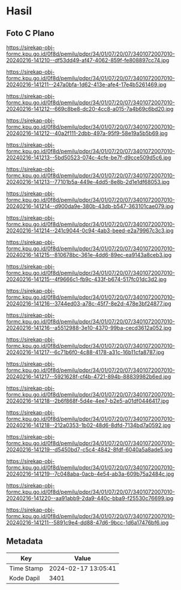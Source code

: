# Hasil

## Foto C Plano

https://sirekap-obj-formc.kpu.go.id/0f8d/pemilu/pdpr/34/01/07/20/07/3401072007010-20240216-141210--df53dd49-af47-4062-859f-fe808897cc74.jpg

https://sirekap-obj-formc.kpu.go.id/0f8d/pemilu/pdpr/34/01/07/20/07/3401072007010-20240216-141211--247a0bfa-1d62-413e-afe4-17e4b5261469.jpg

https://sirekap-obj-formc.kpu.go.id/0f8d/pemilu/pdpr/34/01/07/20/07/3401072007010-20240216-141212--669c8be8-dc20-4cc8-a015-7a4b69c6bd20.jpg

https://sirekap-obj-formc.kpu.go.id/0f8d/pemilu/pdpr/34/01/07/20/07/3401072007010-20240216-141212--40a2f111-2dbb-497a-95f9-58e19a5b5b69.jpg

https://sirekap-obj-formc.kpu.go.id/0f8d/pemilu/pdpr/34/01/07/20/07/3401072007010-20240216-141213--5bd50523-074c-4cfe-be7f-d9cce509d5c6.jpg

https://sirekap-obj-formc.kpu.go.id/0f8d/pemilu/pdpr/34/01/07/20/07/3401072007010-20240216-141213--77101b5a-449e-4dd5-8e8b-2d1e1df68053.jpg

https://sirekap-obj-formc.kpu.go.id/0f8d/pemilu/pdpr/34/01/07/20/07/3401072007010-20240216-141214--d900da9e-380b-43db-b547-363101cae079.jpg

https://sirekap-obj-formc.kpu.go.id/0f8d/pemilu/pdpr/34/01/07/20/07/3401072007010-20240216-141214--241c9044-0c94-4ab3-beed-e2a79967c3c3.jpg

https://sirekap-obj-formc.kpu.go.id/0f8d/pemilu/pdpr/34/01/07/20/07/3401072007010-20240216-141215--810678bc-361e-4dd6-89ec-ea9143a8ceb3.jpg

https://sirekap-obj-formc.kpu.go.id/0f8d/pemilu/pdpr/34/01/07/20/07/3401072007010-20240216-141215--4f9666c1-fb9c-433f-b674-517fc01dc3d2.jpg

https://sirekap-obj-formc.kpu.go.id/0f8d/pemilu/pdpr/34/01/07/20/07/3401072007010-20240216-141216--3744ed03-a78c-45f7-8e2d-478e3bf24877.jpg

https://sirekap-obj-formc.kpu.go.id/0f8d/pemilu/pdpr/34/01/07/20/07/3401072007010-20240216-141216--a5512988-3e10-4370-99ba-cecd3612a052.jpg

https://sirekap-obj-formc.kpu.go.id/0f8d/pemilu/pdpr/34/01/07/20/07/3401072007010-20240216-141217--6c71b6f0-4c88-4178-a31c-16b11cfa8787.jpg

https://sirekap-obj-formc.kpu.go.id/0f8d/pemilu/pdpr/34/01/07/20/07/3401072007010-20240216-141217--5921628f-cf4b-4721-894b-88839982b6ed.jpg

https://sirekap-obj-formc.kpu.go.id/0f8d/pemilu/pdpr/34/01/07/20/07/3401072007010-20240216-141218--2b6f868f-5d4e-4ee7-b2e5-a01df0446417.jpg

https://sirekap-obj-formc.kpu.go.id/0f8d/pemilu/pdpr/34/01/07/20/07/3401072007010-20240216-141218--212a0353-1b02-48d6-8dfd-7134bd7a0592.jpg

https://sirekap-obj-formc.kpu.go.id/0f8d/pemilu/pdpr/34/01/07/20/07/3401072007010-20240216-141219--d5450bd7-c5c4-4842-8fdf-6040a5a8ade5.jpg

https://sirekap-obj-formc.kpu.go.id/0f8d/pemilu/pdpr/34/01/07/20/07/3401072007010-20240216-141219--7c048aba-0acb-4e54-ab3a-609b75a2484c.jpg

https://sirekap-obj-formc.kpu.go.id/0f8d/pemilu/pdpr/34/01/07/20/07/3401072007010-20240216-141220--aa91abb9-2da9-440c-bba9-f25530c76699.jpg

https://sirekap-obj-formc.kpu.go.id/0f8d/pemilu/pdpr/34/01/07/20/07/3401072007010-20240216-141211--5891c9e4-dd88-47d6-9bcc-1d6a17476bf6.jpg


## Metadata

| Key        | Value               |
| ---------- | ------------------- |
| Time Stamp | 2024-02-17 13:05:41 |
| Kode Dapil | 3401                |



